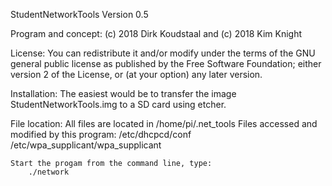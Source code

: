 
  StudentNetworkTools Version 0.5

  Program and concept: (c) 2018 Dirk Koudstaal and 
                       (c) 2018 Kim Knight
 
  License:
    You can redistribute it and/or modify under the 
    terms of the GNU general public license as 
    published by the Free Software Foundation; 
    either version 2 of the License, 
    or (at your option) any later version. 

  Installation:
    The easiest would be to transfer the image
    StudentNetworkTools.img to a SD card using etcher.

  File location:
    All files are located in /home/pi/.net_tools
    Files accessed and modified by this program:
 	    /etc/dhcpcd/conf
 	    /etc/wpa_supplicant/wpa_supplicant

    Start the progam from the command line, type:
 	    ./network
